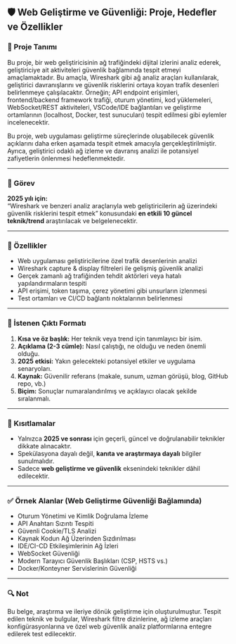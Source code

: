 
## 🛡️ Web Geliştirme ve Güvenliği: Proje, Hedefler ve Özellikler

### 📌 Proje Tanımı

Bu proje, bir web geliştiricisinin ağ trafiğindeki dijital izlerini analiz ederek, geliştiriciye ait aktiviteleri güvenlik bağlamında tespit etmeyi amaçlamaktadır. Bu amaçla, Wireshark gibi ağ analiz araçları kullanılarak, geliştirici davranışlarını ve güvenlik risklerini ortaya koyan trafik desenleri belirlenmeye çalışılacaktır. Örneğin; API endpoint erişimleri, frontend/backend framework trafiği, oturum yönetimi, kod yüklemeleri, WebSocket/REST aktiviteleri, VSCode/IDE bağlantıları ve geliştirme ortamlarının (localhost, Docker, test sunucuları) tespit edilmesi gibi eylemler incelenecektir.

Bu proje, web uygulaması geliştirme süreçlerinde oluşabilecek güvenlik açıklarını daha erken aşamada tespit etmek amacıyla gerçekleştirilmiştir. Ayrıca, geliştirici odaklı ağ izleme ve davranış analizi ile potansiyel zafiyetlerin önlenmesi hedeflenmektedir.

---

### 🎯 Görev

**2025 yılı için:**  
“Wireshark ve benzeri analiz araçlarıyla web geliştiricilerin ağ üzerindeki güvenlik risklerini tespit etmek” konusundaki **en etkili 10 güncel teknik/trend** araştırılacak ve belgelenecektir.

---

### 🧩 Özellikler

- Web uygulaması geliştiricilerine özel trafik desenlerinin analizi
- Wireshark capture & display filtreleri ile gelişmiş güvenlik analizi
- Gerçek zamanlı ağ trafiğinden tehdit aktörleri veya hatalı yapılandırmaların tespiti
- API erişimi, token taşıma, çerez yönetimi gibi unsurların izlenmesi
- Test ortamları ve CI/CD bağlantı noktalarının belirlenmesi

---

### 📄 İstenen Çıktı Formatı

1. **Kısa ve öz başlık:** Her teknik veya trend için tanımlayıcı bir isim.
2. **Açıklama (2-3 cümle):** Nasıl çalıştığı, ne olduğu ve neden önemli olduğu.
3. **2025 etkisi:** Yakın gelecekteki potansiyel etkiler ve uygulama senaryoları.
4. **Kaynak:** Güvenilir referans (makale, sunum, uzman görüşü, blog, GitHub repo, vb.)
5. **Biçim:** Sonuçlar numaralandırılmış ve açıklayıcı olacak şekilde sıralanmalı.

---

### 🚫 Kısıtlamalar

- Yalnızca **2025 ve sonrası** için geçerli, güncel ve doğrulanabilir teknikler dikkate alınacaktır.
- Spekülasyona dayalı değil, **kanıta ve araştırmaya dayalı** bilgiler sunulmalıdır.
- Sadece **web geliştirme ve güvenlik** eksenindeki teknikler dâhil edilecektir.

---

### ✅ Örnek Alanlar (Web Geliştirme Güvenliği Bağlamında)

- Oturum Yönetimi ve Kimlik Doğrulama İzleme
- API Anahtarı Sızıntı Tespiti
- Güvenli Cookie/TLS Analizi
- Kaynak Kodun Ağ Üzerinden Sızdırılması
- IDE/CI-CD Etkileşimlerinin Ağ İzleri
- WebSocket Güvenliği
- Modern Tarayıcı Güvenlik Başlıkları (CSP, HSTS vs.)
- Docker/Konteyner Servislerinin Güvenliği

---

### 🔍 Not

Bu belge, araştırma ve ileriye dönük geliştirme için oluşturulmuştur. Tespit edilen teknik ve bulgular, Wireshark filtre dizinlerine, ağ izleme araçları konfigürasyonlarına ve özel web güvenlik analiz platformlarına entegre edilerek test edilecektir.
